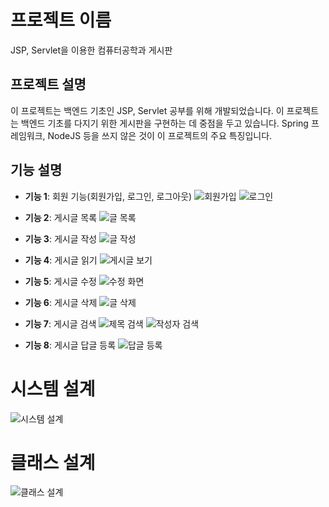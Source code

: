 # 프로젝트 이름

JSP, Servlet을 이용한 컴퓨터공학과 게시판

## 프로젝트 설명

이 프로젝트는 백엔드 기초인 JSP, Servlet 공부를 위해 개발되었습니다. 이 프로젝트는 백엔드 기초를 다지기 위한 게시판을 구현하는 데 중점을 두고 있습니다. Spring 프레임워크, NodeJS 등을 쓰지 않은 것이 이 프로젝트의 주요 특징입니다.

## 기능 설명

- **기능 1**: 회원 기능(회원가입, 로그인, 로그아웃)
  ![회원가입](https://github.com/SeHyeonLee-dev/computer-board/assets/155310328/863ba5d8-6faa-4161-b8a0-7a5723be5b0b)
  ![로그인](https://github.com/SeHyeonLee-dev/computer-board/assets/155310328/f794d6a9-fd07-4197-bb50-e5594b4fc8c7)
  
- **기능 2**: 게시글 목록
  ![글 목록](https://github.com/SeHyeonLee-dev/computer-board/assets/155310328/fa85e4d6-409e-4f95-abf9-a4386acb351e)
  
- **기능 3**: 게시글 작성
  ![글 작성](https://github.com/SeHyeonLee-dev/computer-board/assets/155310328/38de4838-d5dc-4796-b4af-680187efaadb)
  
- **기능 4**: 게시글 읽기
  ![게시글  보기](https://github.com/SeHyeonLee-dev/computer-board/assets/155310328/02e22b4a-91a3-46d2-8b3c-0f45b88f0a22)
  
- **기능 5**: 게시글 수정
  ![수정 화면](https://github.com/SeHyeonLee-dev/computer-board/assets/155310328/473db78a-8f76-49ef-8d43-c77ce473b247)
  
- **기능 6**: 게시글 삭제
  ![글 삭제](https://github.com/SeHyeonLee-dev/computer-board/assets/155310328/3f87cf21-b231-493f-bd9d-d6e145019616)

- **기능 7**: 게시글 검색
  ![제목 검색](https://github.com/SeHyeonLee-dev/computer-board/assets/155310328/2388ae1c-1441-4d13-9b77-44f738001f8d)
  ![작성자 검색](https://github.com/SeHyeonLee-dev/computer-board/assets/155310328/7bc6ce3b-971b-49e1-bf06-c80d58694df5)
  
- **기능 8**: 게시글 답글 등록
  ![답글 등록](https://github.com/SeHyeonLee-dev/computer-board/assets/155310328/5610156a-1088-4d57-a45d-fb191b72d435)

# 시스템 설계
![시스템 설계](https://github.com/SeHyeonLee-dev/computer-board/assets/155310328/beb948de-c646-4587-b0a5-7efa2759d230)

# 클래스 설계
![클래스 설계](https://github.com/SeHyeonLee-dev/computer-board/assets/155310328/9558b22c-ca02-4623-b5a9-253a384d42c6)
